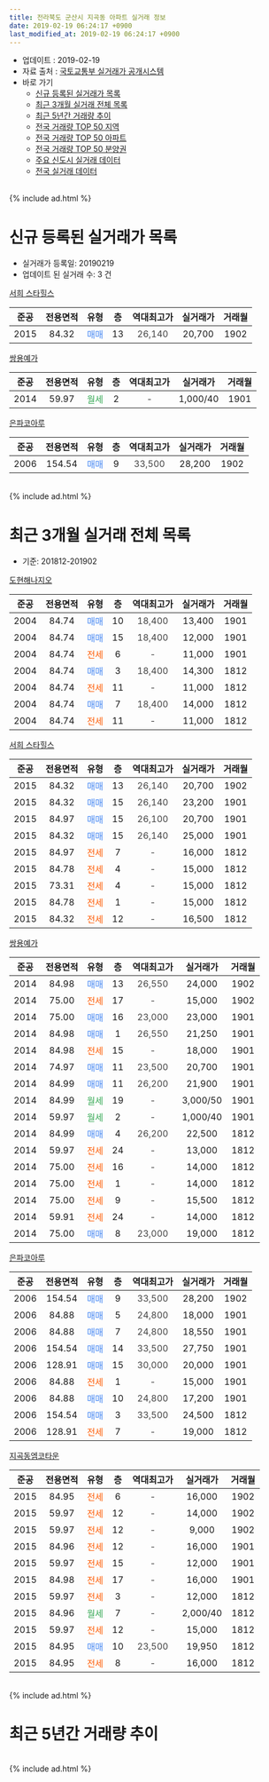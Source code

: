 ```yaml
---
title: 전라북도 군산시 지곡동 아파트 실거래 정보
date: 2019-02-19 06:24:17 +0900
last_modified_at: 2019-02-19 06:24:17 +0900
---
```


* 업데이트 : 2019-02-19
* 자료 출처 : [국토교통부 실거래가 공개시스템](http://rt.molit.go.kr)
* 바로 가기
    * [신규 등록된 실거래가 목록](#신규-등록된-실거래가-목록)
    * [최근 3개월 실거래 전체 목록](#최근-3개월-실거래-전체-목록)
    * [최근 5년간 거래량 추이](#최근-5년간-거래량-추이)
    * [전국 거래량 TOP 50 지역](https://inasie.github.io/apt-trade-info/최근-3개월-전국에서-가장-거래가-많이-발생한-지역)
    * [전국 거래량 TOP 50 아파트](https://inasie.github.io/apt-trade-info/최근-3개월-전국에서-가장-거래가-많이-발생한-아파트)
    * [전국 거래량 TOP 50 분양권](https://inasie.github.io/apt-trade-info/최근-3개월-전국에서-가장-거래가-많이-발생한-분양권)
    * [주요 신도시 실거래 데이터](https://inasie.github.io/apt-trade-info/주요-신도시)
    * [전국 실거래 데이터](https://inasie.github.io/apt-trade-info/전국)
<br>
{% include ad.html %}
<br>

# 신규 등록된 실거래가 목록
* 실거래가 등록일: 20190219
* 업데이트 된 실거래 수: 3 건


[서희 스타힐스](https://search.naver.com/search.naver?query=%EC%A0%84%EB%9D%BC%EB%B6%81%EB%8F%84+%EA%B5%B0%EC%82%B0%EC%8B%9C+%EC%A7%80%EA%B3%A1%EB%8F%99+%EC%84%9C%ED%9D%AC+%EC%8A%A4%ED%83%80%ED%9E%90%EC%8A%A4)

|준공|전용면적|유형|층|역대최고가|실거래가|거래월|
|:---:|:---:|:---:|:---:|:---:|:---:|:---:|
|2015|84.32|<span style="color:#4285f3">매매</span>|13|<span style="color:#444444">26,140</span>|20,700|1902|

[쌍용예가](https://search.naver.com/search.naver?query=%EC%A0%84%EB%9D%BC%EB%B6%81%EB%8F%84+%EA%B5%B0%EC%82%B0%EC%8B%9C+%EC%A7%80%EA%B3%A1%EB%8F%99+%EC%8C%8D%EC%9A%A9%EC%98%88%EA%B0%80)

|준공|전용면적|유형|층|역대최고가|실거래가|거래월|
|:---:|:---:|:---:|:---:|:---:|:---:|:---:|
|2014|59.97|<span style="color:#34a853">월세</span>|2|<span style="color:#444444">-</span>|1,000/40|1901|

[은파코아루](https://search.naver.com/search.naver?query=%EC%A0%84%EB%9D%BC%EB%B6%81%EB%8F%84+%EA%B5%B0%EC%82%B0%EC%8B%9C+%EC%A7%80%EA%B3%A1%EB%8F%99+%EC%9D%80%ED%8C%8C%EC%BD%94%EC%95%84%EB%A3%A8)

|준공|전용면적|유형|층|역대최고가|실거래가|거래월|
|:---:|:---:|:---:|:---:|:---:|:---:|:---:|
|2006|154.54|<span style="color:#4285f3">매매</span>|9|<span style="color:#444444">33,500</span>|28,200|1902|


<br>
{% include ad.html %}
<br>

# 최근 3개월 실거래 전체 목록
* 기준: 201812-201902


[도현해나지오](https://search.naver.com/search.naver?query=%EC%A0%84%EB%9D%BC%EB%B6%81%EB%8F%84+%EA%B5%B0%EC%82%B0%EC%8B%9C+%EC%A7%80%EA%B3%A1%EB%8F%99+%EB%8F%84%ED%98%84%ED%95%B4%EB%82%98%EC%A7%80%EC%98%A4)

|준공|전용면적|유형|층|역대최고가|실거래가|거래월|
|:---:|:---:|:---:|:---:|:---:|:---:|:---:|
|2004|84.74|<span style="color:#4285f3">매매</span>|10|<span style="color:#444444">18,400</span>|13,400|1901|
|2004|84.74|<span style="color:#4285f3">매매</span>|15|<span style="color:#444444">18,400</span>|12,000|1901|
|2004|84.74|<span style="color:#ff5a00">전세</span>|6|<span style="color:#444444">-</span>|11,000|1901|
|2004|84.74|<span style="color:#4285f3">매매</span>|3|<span style="color:#444444">18,400</span>|14,300|1812|
|2004|84.74|<span style="color:#ff5a00">전세</span>|11|<span style="color:#444444">-</span>|11,000|1812|
|2004|84.74|<span style="color:#4285f3">매매</span>|7|<span style="color:#444444">18,400</span>|14,000|1812|
|2004|84.74|<span style="color:#ff5a00">전세</span>|11|<span style="color:#444444">-</span>|11,000|1812|

[서희 스타힐스](https://search.naver.com/search.naver?query=%EC%A0%84%EB%9D%BC%EB%B6%81%EB%8F%84+%EA%B5%B0%EC%82%B0%EC%8B%9C+%EC%A7%80%EA%B3%A1%EB%8F%99+%EC%84%9C%ED%9D%AC+%EC%8A%A4%ED%83%80%ED%9E%90%EC%8A%A4)

|준공|전용면적|유형|층|역대최고가|실거래가|거래월|
|:---:|:---:|:---:|:---:|:---:|:---:|:---:|
|2015|84.32|<span style="color:#4285f3">매매</span>|13|<span style="color:#444444">26,140</span>|20,700|1902|
|2015|84.32|<span style="color:#4285f3">매매</span>|15|<span style="color:#444444">26,140</span>|23,200|1901|
|2015|84.97|<span style="color:#4285f3">매매</span>|15|<span style="color:#444444">26,100</span>|20,700|1901|
|2015|84.32|<span style="color:#4285f3">매매</span>|15|<span style="color:#444444">26,140</span>|25,000|1901|
|2015|84.97|<span style="color:#ff5a00">전세</span>|7|<span style="color:#444444">-</span>|16,000|1812|
|2015|84.78|<span style="color:#ff5a00">전세</span>|4|<span style="color:#444444">-</span>|15,000|1812|
|2015|73.31|<span style="color:#ff5a00">전세</span>|4|<span style="color:#444444">-</span>|15,000|1812|
|2015|84.78|<span style="color:#ff5a00">전세</span>|1|<span style="color:#444444">-</span>|15,000|1812|
|2015|84.32|<span style="color:#ff5a00">전세</span>|12|<span style="color:#444444">-</span>|16,500|1812|

[쌍용예가](https://search.naver.com/search.naver?query=%EC%A0%84%EB%9D%BC%EB%B6%81%EB%8F%84+%EA%B5%B0%EC%82%B0%EC%8B%9C+%EC%A7%80%EA%B3%A1%EB%8F%99+%EC%8C%8D%EC%9A%A9%EC%98%88%EA%B0%80)

|준공|전용면적|유형|층|역대최고가|실거래가|거래월|
|:---:|:---:|:---:|:---:|:---:|:---:|:---:|
|2014|84.98|<span style="color:#4285f3">매매</span>|13|<span style="color:#444444">26,550</span>|24,000|1902|
|2014|75.00|<span style="color:#ff5a00">전세</span>|17|<span style="color:#444444">-</span>|15,000|1902|
|2014|75.00|<span style="color:#4285f3">매매</span>|16|<span style="color:#444444">23,000</span>|23,000|1901|
|2014|84.98|<span style="color:#4285f3">매매</span>|1|<span style="color:#444444">26,550</span>|21,250|1901|
|2014|84.98|<span style="color:#ff5a00">전세</span>|15|<span style="color:#444444">-</span>|18,000|1901|
|2014|74.97|<span style="color:#4285f3">매매</span>|11|<span style="color:#444444">23,500</span>|20,700|1901|
|2014|84.99|<span style="color:#4285f3">매매</span>|11|<span style="color:#444444">26,200</span>|21,900|1901|
|2014|84.99|<span style="color:#34a853">월세</span>|19|<span style="color:#444444">-</span>|3,000/50|1901|
|2014|59.97|<span style="color:#34a853">월세</span>|2|<span style="color:#444444">-</span>|1,000/40|1901|
|2014|84.99|<span style="color:#4285f3">매매</span>|4|<span style="color:#444444">26,200</span>|22,500|1812|
|2014|59.97|<span style="color:#ff5a00">전세</span>|24|<span style="color:#444444">-</span>|13,000|1812|
|2014|75.00|<span style="color:#ff5a00">전세</span>|16|<span style="color:#444444">-</span>|14,000|1812|
|2014|75.00|<span style="color:#ff5a00">전세</span>|1|<span style="color:#444444">-</span>|14,000|1812|
|2014|75.00|<span style="color:#ff5a00">전세</span>|9|<span style="color:#444444">-</span>|15,500|1812|
|2014|59.91|<span style="color:#ff5a00">전세</span>|24|<span style="color:#444444">-</span>|14,000|1812|
|2014|75.00|<span style="color:#4285f3">매매</span>|8|<span style="color:#444444">23,000</span>|19,000|1812|

[은파코아루](https://search.naver.com/search.naver?query=%EC%A0%84%EB%9D%BC%EB%B6%81%EB%8F%84+%EA%B5%B0%EC%82%B0%EC%8B%9C+%EC%A7%80%EA%B3%A1%EB%8F%99+%EC%9D%80%ED%8C%8C%EC%BD%94%EC%95%84%EB%A3%A8)

|준공|전용면적|유형|층|역대최고가|실거래가|거래월|
|:---:|:---:|:---:|:---:|:---:|:---:|:---:|
|2006|154.54|<span style="color:#4285f3">매매</span>|9|<span style="color:#444444">33,500</span>|28,200|1902|
|2006|84.88|<span style="color:#4285f3">매매</span>|5|<span style="color:#444444">24,800</span>|18,000|1901|
|2006|84.88|<span style="color:#4285f3">매매</span>|7|<span style="color:#444444">24,800</span>|18,550|1901|
|2006|154.54|<span style="color:#4285f3">매매</span>|14|<span style="color:#444444">33,500</span>|27,750|1901|
|2006|128.91|<span style="color:#4285f3">매매</span>|15|<span style="color:#444444">30,000</span>|20,000|1901|
|2006|84.88|<span style="color:#ff5a00">전세</span>|1|<span style="color:#444444">-</span>|15,000|1901|
|2006|84.88|<span style="color:#4285f3">매매</span>|10|<span style="color:#444444">24,800</span>|17,200|1901|
|2006|154.54|<span style="color:#4285f3">매매</span>|3|<span style="color:#444444">33,500</span>|24,500|1812|
|2006|128.91|<span style="color:#ff5a00">전세</span>|7|<span style="color:#444444">-</span>|19,000|1812|


<script async src="//pagead2.googlesyndication.com/pagead/js/adsbygoogle.js"></script>
<!-- 기본 -->
<ins class="adsbygoogle"
     style="display:block"
     data-ad-client="ca-pub-2446590836940007"
     data-ad-slot="1659523306"
     data-ad-format="auto"
     data-full-width-responsive="true"></ins>
<script>
(adsbygoogle = window.adsbygoogle || []).push({});
</script>


[지곡동엠코타운](https://search.naver.com/search.naver?query=%EC%A0%84%EB%9D%BC%EB%B6%81%EB%8F%84+%EA%B5%B0%EC%82%B0%EC%8B%9C+%EC%A7%80%EA%B3%A1%EB%8F%99+%EC%A7%80%EA%B3%A1%EB%8F%99%EC%97%A0%EC%BD%94%ED%83%80%EC%9A%B4)

|준공|전용면적|유형|층|역대최고가|실거래가|거래월|
|:---:|:---:|:---:|:---:|:---:|:---:|:---:|
|2015|84.95|<span style="color:#ff5a00">전세</span>|6|<span style="color:#444444">-</span>|16,000|1902|
|2015|59.97|<span style="color:#ff5a00">전세</span>|12|<span style="color:#444444">-</span>|14,000|1902|
|2015|59.97|<span style="color:#ff5a00">전세</span>|12|<span style="color:#444444">-</span>|9,000|1902|
|2015|84.96|<span style="color:#ff5a00">전세</span>|12|<span style="color:#444444">-</span>|16,000|1901|
|2015|59.97|<span style="color:#ff5a00">전세</span>|15|<span style="color:#444444">-</span>|12,000|1901|
|2015|84.98|<span style="color:#ff5a00">전세</span>|17|<span style="color:#444444">-</span>|16,000|1901|
|2015|59.97|<span style="color:#ff5a00">전세</span>|3|<span style="color:#444444">-</span>|12,000|1812|
|2015|84.96|<span style="color:#34a853">월세</span>|7|<span style="color:#444444">-</span>|2,000/40|1812|
|2015|59.97|<span style="color:#ff5a00">전세</span>|12|<span style="color:#444444">-</span>|15,000|1812|
|2015|84.95|<span style="color:#4285f3">매매</span>|10|<span style="color:#444444">23,500</span>|19,950|1812|
|2015|84.95|<span style="color:#ff5a00">전세</span>|8|<span style="color:#444444">-</span>|16,000|1812|


<br>
{% include ad.html %}
<br>

# 최근 5년간 거래량 추이


<div style="width:100%;">
    <canvas id="deal_progress" height="200"></canvas>
</div>

<script>
new Chart(document.getElementById("deal_progress"), {
    type: 'line',
    data: {
        labels: ['201402','201403','201404','201405','201406','201407','201408','201409','201410','201411','201412','201501','201502','201503','201504','201505','201506','201507','201508','201509','201510','201511','201512','201601','201602','201603','201604','201605','201606','201607','201608','201609','201610','201611','201612','201701','201702','201703','201704','201705','201706','201707','201708','201709','201710','201711','201712','201801','201802','201803','201804','201805','201806','201807','201808','201809','201810','201811','201812','201901','201902'],
        datasets: [{
            label: '매매',
            pointRadius: 1,
            data: [3, 2, 2, 2, 2, 1, 5, 10, 6, 5, 5, 3, 14, 31, 33, 64, 66, 30, 26, 22, 19, 8, 5, 7, 23, 12, 5, 9, 14, 11, 11, 10, 13, 14, 12, 4, 8, 15, 5, 12, 10, 5, 8, 8, 14, 7, 5, 12, 10, 5, 10, 10, 6, 7, 10, 9, 14, 4, 6, 14, 3],
            borderColor: "rgba(255, 201, 14, 1)",
            backgroundColor: "rgba(255, 201, 14, 0.5)",
            fill: false,
            lineTension: 0
        },{
            label: '전월세',
            pointRadius: 1,
            data: [1, 3, 2, 1, 6, 20, 51, 46, 44, 14, 8, 9, 11, 33, 37, 34, 30, 15, 13, 11, 7, 9, 18, 20, 19, 17, 11, 8, 12, 14, 18, 16, 12, 14, 11, 10, 12, 12, 16, 15, 14, 14, 12, 12, 7, 6, 11, 15, 14, 19, 10, 15, 13, 19, 17, 10, 11, 18, 17, 8, 4],
            borderColor: "rgba(0, 141, 185, 1)",
            backgroundColor: "rgba(0, 141, 185, 0.5)",
            fill: false,
            lineTension: 0
        }
        ]
    },
    options: {
        responsive: true,
        title: {
            display: false
        },
        tooltips: {
            mode: 'index',
            intersect: false
        },
        hover: {
            mode: 'nearest',
            intersect: true
        },
        scales: {
            xAxes: [{
                display: true,
                scaleLabel: {
                    display: true,
                    labelString: '년/월'
                }
            }],
            yAxes: [{
                display: true,
                ticks: {
                    suggestedMin: 0,
                },
                scaleLabel: {
                    display: true,
                    labelString: '실거래 수'
                }
            }]
        }
    }
});

</script>


<br>
{% include ad.html %}
<br>

